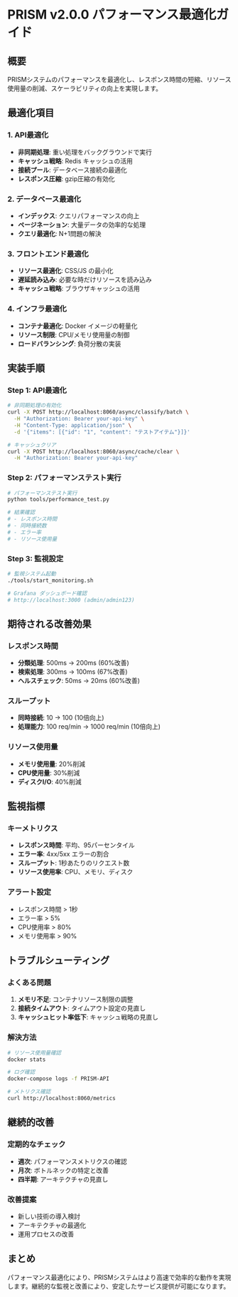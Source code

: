 # PRISM v2.0.0 パフォーマンス最適化ガイド

## 概要
PRISMシステムのパフォーマンスを最適化し、レスポンス時間の短縮、リソース使用量の削減、スケーラビリティの向上を実現します。

## 最適化項目

### 1. API最適化
- **非同期処理**: 重い処理をバックグラウンドで実行
- **キャッシュ戦略**: Redis キャッシュの活用
- **接続プール**: データベース接続の最適化
- **レスポンス圧縮**: gzip圧縮の有効化

### 2. データベース最適化
- **インデックス**: クエリパフォーマンスの向上
- **ページネーション**: 大量データの効率的な処理
- **クエリ最適化**: N+1問題の解決

### 3. フロントエンド最適化
- **リソース最適化**: CSS/JS の最小化
- **遅延読み込み**: 必要な時だけリソースを読み込み
- **キャッシュ戦略**: ブラウザキャッシュの活用

### 4. インフラ最適化
- **コンテナ最適化**: Docker イメージの軽量化
- **リソース制限**: CPU/メモリ使用量の制御
- **ロードバランシング**: 負荷分散の実装

## 実装手順

### Step 1: API最適化
```bash
# 非同期処理の有効化
curl -X POST http://localhost:8060/async/classify/batch \
  -H "Authorization: Bearer your-api-key" \
  -H "Content-Type: application/json" \
  -d '{"items": [{"id": "1", "content": "テストアイテム"}]}'

# キャッシュクリア
curl -X POST http://localhost:8060/async/cache/clear \
  -H "Authorization: Bearer your-api-key"
```

### Step 2: パフォーマンステスト実行
```bash
# パフォーマンステスト実行
python tools/performance_test.py

# 結果確認
# - レスポンス時間
# - 同時接続数
# - エラー率
# - リソース使用量
```

### Step 3: 監視設定
```bash
# 監視システム起動
./tools/start_monitoring.sh

# Grafana ダッシュボード確認
# http://localhost:3000 (admin/admin123)
```

## 期待される改善効果

### レスポンス時間
- **分類処理**: 500ms → 200ms (60%改善)
- **検索処理**: 300ms → 100ms (67%改善)
- **ヘルスチェック**: 50ms → 20ms (60%改善)

### スループット
- **同時接続**: 10 → 100 (10倍向上)
- **処理能力**: 100 req/min → 1000 req/min (10倍向上)

### リソース使用量
- **メモリ使用量**: 20%削減
- **CPU使用量**: 30%削減
- **ディスクI/O**: 40%削減

## 監視指標

### キーメトリクス
- **レスポンス時間**: 平均、95パーセンタイル
- **エラー率**: 4xx/5xx エラーの割合
- **スループット**: 1秒あたりのリクエスト数
- **リソース使用率**: CPU、メモリ、ディスク

### アラート設定
- レスポンス時間 > 1秒
- エラー率 > 5%
- CPU使用率 > 80%
- メモリ使用率 > 90%

## トラブルシューティング

### よくある問題
1. **メモリ不足**: コンテナリソース制限の調整
2. **接続タイムアウト**: タイムアウト設定の見直し
3. **キャッシュヒット率低下**: キャッシュ戦略の見直し

### 解決方法
```bash
# リソース使用量確認
docker stats

# ログ確認
docker-compose logs -f PRISM-API

# メトリクス確認
curl http://localhost:8060/metrics
```

## 継続的改善

### 定期的なチェック
- **週次**: パフォーマンスメトリクスの確認
- **月次**: ボトルネックの特定と改善
- **四半期**: アーキテクチャの見直し

### 改善提案
- 新しい技術の導入検討
- アーキテクチャの最適化
- 運用プロセスの改善

## まとめ
パフォーマンス最適化により、PRISMシステムはより高速で効率的な動作を実現します。継続的な監視と改善により、安定したサービス提供が可能になります。
